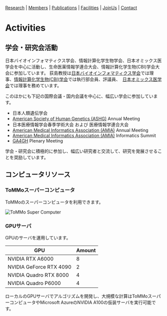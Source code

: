 [Research](https://ogishimalab.github.io/Research)  |  [Members](https://ogishimalab.github.io/Members)  |  [Publications](https://ogishimalab.github.io/Publications)  |  [Facilities](https://ogishimalab.github.io/Facilities)  |  [JoinUs](https://ogishimalab.github.io/JoinUs)  |  [Contact](https://ogishimalab.github.io/Contact)

# Activities
## 学会・研究会活動
日本バイオインフォマティクス学会、情報計算化学生物学会、日本オミックス医学会を中心に活動し、生命医薬情報学連合大会、情報計算化学生物(CBI)学会大会に参加しています。
荻島教授は[日本バイオインフォマティクス学会](https://www.jsbi.org/)では理事、[情報計算化学生物(CBI)学会](https://cbi-society.org/)では執行部会員、評議員、　[日本オミックス医学会](http://omics.jp/)では理事を務めています。

このほかにも下記の国際会議・国内会議を中心に、幅広い学会に参加しています。

- 日本人類遺伝学会
- [American Society of Human Genetics (ASHG)](https://www.ashg.org/) Annual Meeting
- 日本医療情報学会春季学術大会 および 医療情報学連合大会
- [American Medical Informatics Association (AMIA)](https://amia.org/) Annual Meeting
- [American Medical Informatics Association (AMIA)](https://amia.org/) Informatics Summit
- [GA4GH](https://www.ga4gh.org/) Plenary Meeting

学会・研究会に積極的に参加し、幅広い研究者と交流して、研究を発展させることを奨励しています。

## コンピュータリソース
### ToMMoスーパーコンピュータ
ToMMoのスーパーコンピュータを利用できます。

<img src="https://www.megabank.tohoku.ac.jp/cms/wp-content/uploads/2020/01/photo6-2-600x400.jpg" alt="ToMMo Super Computer">

### GPUサーバ
GPUのサーバを運用しています。

| GPU                     | Amount        |
| ----------------------- | ------------- |
| NVIDIA RTX A6000        |            8  |
| NVIDIA GeForce RTX 4090 |            2  |
| NVIDIA Quadro RTX 8000  |            4  |
| NVIDIA Quadro P6000     |            4  |

ローカルのGPUサーバでアルゴリズムを開発し、大規模な計算はToMMoスーパーコンピュータやMicrosoft AzureのNVIDIA A100の仮装サーバを実行可能です。
